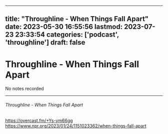 
---
title: "Throughline - When Things Fall Apart"
date: 2023-05-30 16:55:56
lastmod: 2023-07-23 23:33:54
categories: ['podcast', 'throughline']
draft: false
---


# Throughline - When Things Fall Apart
No notes recorded

- - -
###### Throughline - When Things Fall Apart

https://overcast.fm/+Ys-ym66gg  
https://www.npr.org/2023/01/24/1151023362/when-things-fall-apart

<!-- #public #podcast #throughline -->

<!-- {BearID:ABC27B18-1DD4-4E29-B20E-1D2B601675F9-23042-00000EEF2E2D4E0E} -->
